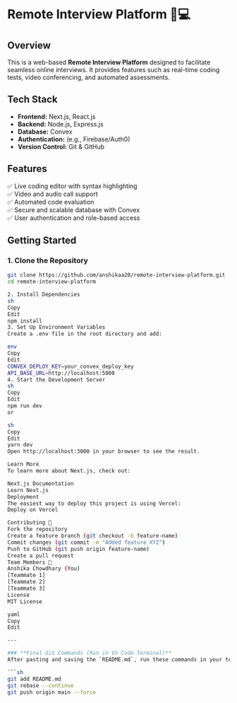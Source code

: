 # Remote Interview Platform 🎤💻  

## Overview  
This is a web-based **Remote Interview Platform** designed to facilitate seamless online interviews. It provides features such as real-time coding tests, video conferencing, and automated assessments.  

## Tech Stack  
- **Frontend:** Next.js, React.js  
- **Backend:** Node.js, Express.js  
- **Database:** Convex  
- **Authentication:** (e.g., Firebase/Auth0)  
- **Version Control:** Git & GitHub  

## Features  
✅ Live coding editor with syntax highlighting  
✅ Video and audio call support  
✅ Automated code evaluation  
✅ Secure and scalable database with Convex  
✅ User authentication and role-based access  

## Getting Started  

### **1. Clone the Repository**  
```sh
git clone https://github.com/anshikaa20/remote-interview-platform.git
cd remote-interview-platform

2. Install Dependencies
sh
Copy
Edit
npm install
3. Set Up Environment Variables
Create a .env file in the root directory and add:

env
Copy
Edit
CONVEX_DEPLOY_KEY=your_convex_deploy_key
API_BASE_URL=http://localhost:5000
4. Start the Development Server
sh
Copy
Edit
npm run dev
or

sh
Copy
Edit
yarn dev
Open http://localhost:3000 in your browser to see the result.

Learn More
To learn more about Next.js, check out:

Next.js Documentation
Learn Next.js
Deployment
The easiest way to deploy this project is using Vercel:
Deploy on Vercel

Contributing 🤝
Fork the repository
Create a feature branch (git checkout -b feature-name)
Commit changes (git commit -m "Added feature XYZ")
Push to GitHub (git push origin feature-name)
Create a pull request
Team Members 👥
Anshika Chowdhary (You)
[Teammate 1]
[Teammate 2]
[Teammate 3]
License
MIT License

yaml
Copy
Edit

---

### **Final Git Commands (Run in VS Code Terminal)**
After pasting and saving the `README.md`, run these commands in your terminal:

```sh
git add README.md
git rebase --continue
git push origin main --force